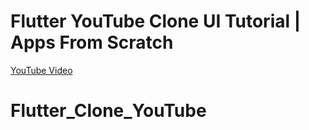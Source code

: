 # Flutter YouTube Clone UI Tutorial | Apps From Scratch

[YouTube Video](https://youtu.be/umhl2hakkcY)
# Flutter_Clone_YouTube
